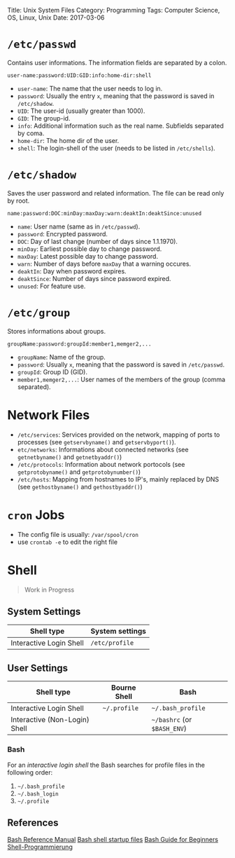 Title: Unix System Files
Category: Programming
Tags: Computer Science, OS, Linux, Unix
Date: 2017-03-06

# `/etc/passwd`

Contains user informations. The information fields are separated by a colon.

`user-name:password:UID:GID:info:home-dir:shell`

- `user-name`: The name that the user needs to log in.
- `password`: Usually the entry `x`, meaning that the password is saved in `/etc/shadow`.
- `UID`: The user-id (usually greater than 1000).
- `GID`: The group-id.
- `info`: Additional information such as the real name. Subfields separated by coma.
- `home-dir`: The home dir of the user.
- `shell`: The login-shell of the user (needs to be listed in `/etc/shells`).


# `/etc/shadow`

Saves the user password and related information. The file can be read only by root.

`name:password:DOC:minDay:maxDay:warn:deaktIn:deaktSince:unused`

- `name`: User name (same as in `/etc/passwd`).
- `password`: Encrypted password.
- `DOC`: Day of last change (number of days since 1.1.1970).
- `minDay`: Earliest possible day to change password.
- `maxDay`: Latest possible day to change password.
- `warn`: Number of days before `maxDay` that a warning occures.
- `deaktIn`: Day when password expires.
- `deaktSince`: Number of days since password expired.
- `unused`: For feature use.


# `/etc/group`

Stores informations about groups.

`groupName:password:groupId:member1,memger2,...`


- `groupName`: Name of the group.
- `password`: Usually `x`, meaning that the password is saved in `/etc/passwd`.
- `groupId`: Group ID (GID).
- `member1,memger2,...`: User names of the members of the group (comma separated).


# Network Files

- `/etc/services`: Services provided on the network, mapping of ports to processes (see `getservbyname()` and `getservbyport()`).
- `etc/networks`: Informations about connected networks (see `getnetbyname()` and `getnetbyaddr()`)
- `/etc/protocols`: Information about network portocols (see `getprotobyname()` and `getprotobynumber()`)
- `/etc/hosts`: Mapping from hostnames to IP's, mainly replaced by DNS (see `gethostbyname()` and `gethostbyaddr()`)


# `cron` Jobs

- The config file is usually: `/var/spool/cron`
- use `crontab -e` to edit the right file


# Shell


> Work in Progress


## System Settings

| Shell type              | System settings |
|-------------------------|-----------------|
| Interactive Login Shell | `/etc/profile`  |

## User Settings

| Shell type                    | Bourne Shell | Bash                        |
|-------------------------------|--------------|-----------------------------|
| Interactive Login Shell       | `~/.profile` | `~/.bash_profile`           |
| Interactive (Non-Login) Shell |              | `~/bashrc` (or `$BASH_ENV`) |

### Bash

For an *interactive login shell* the Bash searches for profile files in the following order:

1. `~/.bash_profile`
2. `~/.bash_login`
3. `~/.profile`

## References
[Bash Reference Manual](https://www.gnu.org/software/bash/manual/html_node/Bash-Startup-Files.html)
[Bash shell startup files](http://cdwilson.us/articles/bash-shell-startup-files/)
[Bash Guide for Beginners](http://tldp.org/LDP/Bash-Beginners-Guide/html/sect_03_01.html)
[Shell-Programmierung](http://openbook.rheinwerk-verlag.de/shell_programmierung/shell_010_008.htm#RxxKap01000804004F0A1F024172)

